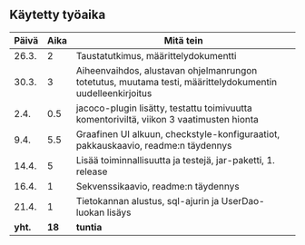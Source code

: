 ## Käytetty työaika

Päivä | Aika | Mitä tein
--- | --- | ---
26.3. | 2 | Taustatutkimus, määrittelydokumentti
30.3.| 3 | Aiheenvaihdos, alustavan ohjelmanrungon totetutus, muutama testi, määrittelydokumentin uudelleenkirjoitus
2.4. | 0.5 | jacoco-plugin lisätty, testattu toimivuutta komentoriviltä, viikon 3 vaatimusten hionta
9.4. | 5.5 | Graafinen UI alkuun, checkstyle-konfiguraatiot, pakkauskaavio, readme:n täydennys
14.4.| 5 | Lisää toiminnallisuutta ja testejä, jar-paketti, 1. release
16.4.| 1 | Sekvenssikaavio, readme:n täydennys
21.4. | 1 | Tietokannan alustus, sql-ajurin ja UserDao-luokan lisäys
**yht.**|  **18** | **tuntia**
